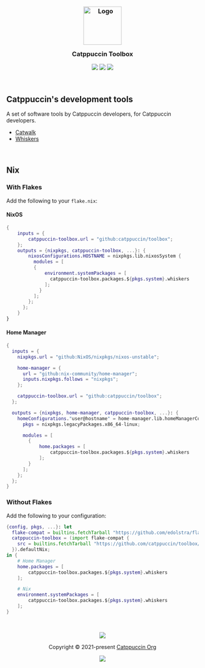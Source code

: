 <h3 align="center">
  <img src="https://raw.githubusercontent.com/catppuccin/catppuccin/main/assets/logos/exports/1544x1544_circle.png" width="100" alt="Logo"/><br/>
  <img src="https://raw.githubusercontent.com/catppuccin/catppuccin/main/assets/misc/transparent.png" height="30" width="0px"/>
  Catppuccin Toolbox
  <img src="https://raw.githubusercontent.com/catppuccin/catppuccin/main/assets/misc/transparent.png" height="30" width="0px"/>
</h3>

<p align="center">
  <a href="https://github.com/catppuccin/toolbox/stargazers"><img src="https://img.shields.io/github/stars/catppuccin/toolbox?colorA=363a4f&colorB=b7bdf8&style=for-the-badge"></a>
  <a href="https://github.com/catppuccin/toolbox/issues"><img src="https://img.shields.io/github/issues/catppuccin/toolbox?colorA=363a4f&colorB=f5a97f&style=for-the-badge"></a>
  <a href="https://github.com/catppuccin/toolbox/contributors"><img src="https://img.shields.io/github/contributors/catppuccin/toolbox?colorA=363a4f&colorB=a6da95&style=for-the-badge"></a>
</p>

&nbsp;

## Catppuccin's development tools

A set of software tools by Catppuccin developers, for Catppuccin developers.

- [Catwalk](https://github.com/catppuccin/toolbox/tree/main/catwalk#readme)
- [Whiskers](https://github.com/catppuccin/toolbox/tree/main/whiskers#readme)

&nbsp;

## Nix

### With Flakes

Add the following to your `flake.nix`:

#### NixOS

```nix
{
    inputs = {
        catppuccin-toolbox.url = "github:catppuccin/toolbox";
    };
    outputs = {nixpkgs, catppuccin-toolbox, ...}: {
        nixosConfigurations.HOSTNAME = nixpkgs.lib.nixosSystem {
          modules = [
          {
              environment.systemPackages = [
                catppuccin-toolbox.packages.${pkgs.system}.whiskers
              ];
            }
          ];
        };
      };
    }
}
```

#### Home Manager

```nix
{
  inputs = {
    nixpkgs.url = "github:NixOS/nixpkgs/nixos-unstable";

    home-manager = {
      url = "github:nix-community/home-manager";
      inputs.nixpkgs.follows = "nixpkgs";
    };

    catppuccin-toolbox.url = "github:catppuccin/toolbox";
  };

  outputs = {nixpkgs, home-manager, catppuccin-toolbox, ...}: {
    homeConfigurations."user@hostname" = home-manager.lib.homeManagerConfiguration {
      pkgs = nixpkgs.legacyPackages.x86_64-linux;

      modules = [
        {
            home.packages = [
                catppuccin-toolbox.packages.${pkgs.system}.whiskers
            ];
        }
      ];
    };
  };
}
```

### Without Flakes

Add the following to your configuration:

```nix
{config, pkgs, ...}: let
  flake-compat = builtins.fetchTarball "https://github.com/edolstra/flake-compat/archive/master.tar.gz";
  catppuccin-toolbox = (import flake-compat {
    src = builtins.fetchTarball "https://github.com/catppuccin/toolbox/archive/main.tar.gz";
  }).defaultNix;
in {
    # Home Manager
    home.packages = [
        catppuccin-toolbox.packages.${pkgs.system}.whiskers
    ];

    # Nix
    environment.systemPackages = [
        catppuccin-toolbox.packages.${pkgs.system}.whiskers
    ];
}
```

&nbsp;

<p align="center"><img src="https://raw.githubusercontent.com/catppuccin/catppuccin/main/assets/footers/gray0_ctp_on_line.svg?sanitize=true" /></p>
<p align="center">Copyright &copy; 2021-present <a href="https://github.com/catppuccin" target="_blank">Catppuccin Org</a>
<p align="center"><a href="https://github.com/catppuccin/catppuccin/blob/main/LICENSE"><img src="https://img.shields.io/static/v1.svg?style=for-the-badge&label=License&message=MIT&logoColor=d9e0ee&colorA=302d41&colorB=b7bdf8"/></a></p>
